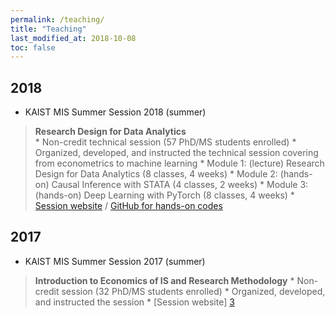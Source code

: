 ```yaml
---
permalink: /teaching/
title: "Teaching"
last_modified_at: 2018-10-08
toc: false
---
```



## 2018
* KAIST MIS Summer Session 2018 (summer)
> **Research Design for Data Analytics**	
	* Non-credit technical session (57 PhD/MS students enrolled)
		* Organized, developed, and instructed the technical session covering from econometrics to machine learning
	* Module 1: (lecture) Research Design for Data Analytics (8 classes, 4 weeks)
	* Module 2: (hands-on) Causal Inference with STATA (4 classes, 2 weeks)
	* Module 3: (hands-on) Deep Learning with PyTorch (8 classes, 4 weeks)
	* [Session website][1] / [GitHub for hands-on codes][2]



## 2017
* KAIST MIS Summer Session 2017 (summer)
> **Introduction to Economics of IS and Research Methodology**
	* Non-credit session (32 PhD/MS students enrolled)
		* Organized, developed, and instructed the session
	* [Session website] [3]

[1]: https://sites.google.com/view/kaist-mis-session2018
[2]: https://github.com/jiyong-park/kaist-summer-session2018
[3]: https://sites.google.com/view/kaist-mis-session2017
